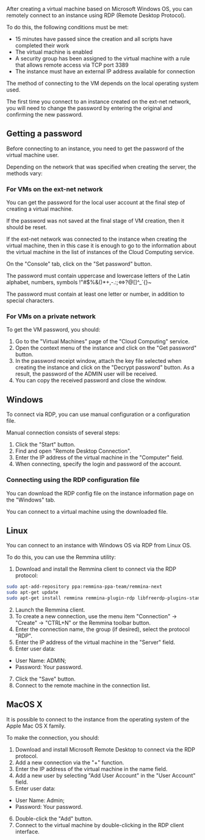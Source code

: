 After creating a virtual machine based on Microsoft Windows OS, you can remotely connect to an instance using RDP (Remote Desktop Protocol).

To do this, the following conditions must be met:

- 15 minutes have passed since the creation and all scripts have completed their work
- The virtual machine is enabled
- A security group has been assigned to the virtual machine with a rule that allows remote access via TCP port 3389
- The instance must have an external IP address available for connection

The method of connecting to the VM depends on the local operating system used.

<warn>

The first time you connect to an instance created on the ext-net network, you will need to change the password by entering the original and confirming the new password.

</warn>

## Getting a password

Before connecting to an instance, you need to get the password of the virtual machine user.

Depending on the network that was specified when creating the server, the methods vary:

### For VMs on the ext-net network

You can get the password for the local user account at the final step of creating a virtual machine.

If the password was not saved at the final stage of VM creation, then it should be reset.

If the ext-net network was connected to the instance when creating the virtual machine, then in this case it is enough to go to the information about the virtual machine in the list of instances of the Cloud Computing service.

On the "Console" tab, click on the "Set password" button.

<warn>

The password must contain uppercase and lowercase letters of the Latin alphabet, numbers, symbols !"#$%&()\*+,-.:;<=>?@[]^\_\`{}~

</warn>

The password must contain at least one letter or number, in addition to special characters.

### For VMs on a private network

To get the VM password, you should:

1. Go to the "Virtual Machines" page of the "Cloud Computing" service.
2. Open the context menu of the instance and click on the "Get password" button.
3. In the password receipt window, attach the key file selected when creating the instance and click on the "Decrypt password" button. As a result, the password of the ADMIN user will be received.
4. You can copy the received password and close the window.

## Windows

To connect via RDP, you can use manual configuration or a configuration file.

Manual connection consists of several steps:

1. Click the "Start" button.
2. Find and open "Remote Desktop Connection".
3. Enter the IP address of the virtual machine in the "Computer" field.
4. When connecting, specify the login and password of the account.

### Connecting using the RDP configuration file

You can download the RDP config file on the instance information page on the "Windows" tab.

You can connect to a virtual machine using the downloaded file.

## Linux

You can connect to an instance with Windows OS via RDP from Linux OS.

To do this, you can use the Remmina utility:

1. Download and install the Remmina client to connect via the RDP protocol:

```bash
sudo apt-add-repository ppa:remmina-ppa-team/remmina-next
sudo apt-get update
sudo apt-get install remmina remmina-plugin-rdp libfreerdp-plugins-standard
```

2. Launch the Remmina client.
3. To create a new connection, use the menu item "Connection" → "Create" → "CTRL+N" or the Remmina toolbar button.
4. Enter the connection name, the group (if desired), select the protocol "RDP".
5. Enter the IP address of the virtual machine in the "Server" field.
6. Enter user data:

- User Name: ADMIN;
- Password: Your password.

7. Click the "Save" button.
8. Connect to the remote machine in the connection list.

## MacOS X

It is possible to connect to the instance from the operating system of the Apple Mac OS X family.

To make the connection, you should:

1. Download and install Microsoft Remote Desktop to connect via the RDP protocol.
2. Add a new connection via the "+" function.
3. Enter the IP address of the virtual machine in the name field.
4. Add a new user by selecting "Add User Account" in the "User Account" field.
5. Enter user data:

- User Name: Admin;
- Password: Your password.

6. Double-click the "Add" button.
7. Connect to the virtual machine by double-clicking in the RDP client interface.
